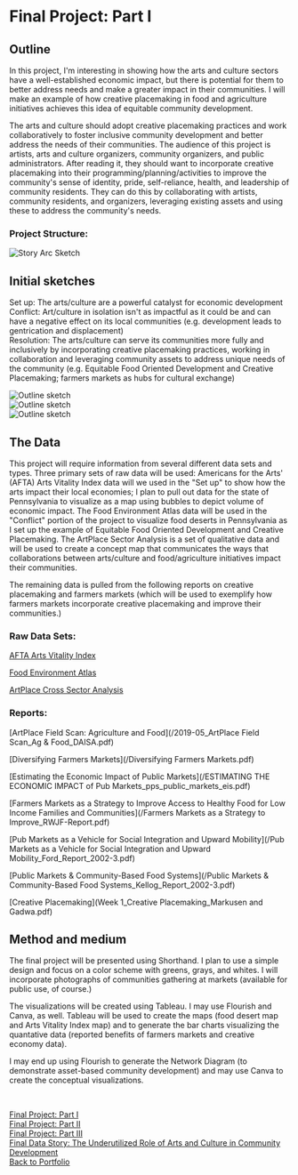 <h1> Final Project: Part I </h1>

<h2>Outline</h2>

In this project, I'm interesting in showing how the arts and culture sectors have a well-established economic impact, but there is potential for them to better address needs and make a greater impact in their communities. I will make an example of how creative placemaking in food and agriculture initiatives achieves this idea of equitable community development. 

The arts and culture should adopt creative placemaking practices and work collaboratively to foster inclusive community development and better address the needs of their communities. The audience of this project is artists, arts and culture organizers, community organizers, and public administrators. After reading it, they should want to incorporate creative placemaking into their programming/planning/activities to improve the community's sense of identity, pride, self-reliance, health, and leadership of community residents. They can do this by collaborating with artists, community residents, and organizers, leveraging existing assets and using these to address the community's needs. 

<h3>Project Structure:</h3>

![Story Arc Sketch](/File_000.jpeg)


<h2>Initial sketches</h2>

Set up: The arts/culture are a powerful catalyst for economic development <br>
Conflict: Art/culture in isolation isn't as impactful as it could be and can have a negative effect on its local communities (e.g. development leads to gentrication and displacement)<br>
Resolution: The arts/culture can serve its communities more fully and inclusively by incorporating creative placemaking practices, working in collaboration and leveraging community assets to address unique needs of the community (e.g. Equitable Food Oriented Development and Creative Placemaking; farmers markets as hubs for cultural exchange)

![Outline sketch](/File_002.jpeg) <br>
![Outline sketch](/File_001.jpeg) <br>
![Outline sketch](/File_003.jpeg) <br>


<h2>The Data</h2>

This project will require information from several different data sets and types. Three primary sets of raw data will be used: Americans for the Arts' (AFTA) Arts Vitality Index data will we used in the "Set up" to show how the arts impact their local economies; I plan to pull out data for the state of Pennsylvania to visualize as a map using bubbles to depict volume of economic impact. The Food Environment Atlas data will be used in the "Conflict" portion of the project to visualize food deserts in Pennsylvania as I set up the example of Equitable Food Oriented Development and Creative Placemaking. The ArtPlace Sector Analysis is a set of qualitative data and will be used to create a concept map that communicates the ways that collaborations between arts/culture and food/agriculture initiatives impact their communities. 

The remaining data is pulled from the following reports on creative placemaking and farmers markets (which will be used to exemplify how farmers markets incorporate creative placemaking and improve their communities.)

<h3>Raw Data Sets:</h3> 

[AFTA Arts Vitality Index](/36984-0001-Data.xlsx)

[Food Environment Atlas](/FoodEnvironmentAtlas.xls)

[ArtPlace Cross Sector Analysis](/2020-12_ArtPlace-Cross-Sector-Analysis_FINAL.xlsx)


<h3>Reports:</h3> 

[ArtPlace Field Scan: Agriculture and Food](/2019-05_ArtPlace Field Scan_Ag & Food_DAISA.pdf)

[Diversifying Farmers Markets](/Diversifying Farmers Markets.pdf)

[Estimating the Economic Impact of Public Markets](/ESTIMATING THE ECONOMIC IMPACT of Pub Markets_pps_public_markets_eis.pdf)

[Farmers Markets as a Strategy to Improve Access to Healthy Food for Low Income Families and Communities](/Farmers Markets as a Strategy to Improve_RWJF-Report.pdf)

[Pub Markets as a Vehicle for Social Integration and Upward Mobility](/Pub Markets as a Vehicle for Social Integration and Upward Mobility_Ford_Report_2002-3.pdf)

[Public Markets & Community-Based Food Systems](/Public Markets & Community-Based Food Systems_Kellog_Report_2002-3.pdf)

[Creative Placemaking](Week 1_Creative Placemaking_Markusen and Gadwa.pdf)


<h2>Method and medium</h2>

The final project will be presented using Shorthand. I plan to use a simple design and focus on a color scheme with greens, grays, and whites. I will incorporate photographs of communities gathering at markets (available for public use, of course.) 

The visualizations will be created using Tableau. I may use Flourish and Canva, as well. Tableau will be used to create the maps (food desert map and Arts Vitality Index map) and to generate the bar charts visualizing the quantative data (reported benefits of farmers markets and creative economy data). 

I may end up using Flourish to generate the Network Diagram (to demonstrate asset-based community development) and may use Canva to create the conceptual visualizations. 

<br>

[Final Project: Part I](/final_project_ptI_Crittenden.md)
<br>
[Final Project: Part II](/final_project_ptII_Crittenden.md)
<br>
[Final Project: Part III](/final_project_ptIII_Crittenden.md)
<br>
[Final Data Story: The Underutilized Role of Arts and Culture in Community Development](https://carnegiemellon.shorthandstories.com/the-underutilized-role-of-arts-and-culture-in-community-development/index.html)
<br>
[Back to Portfolio](/portfolio)
